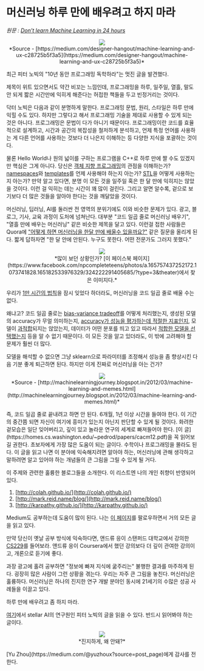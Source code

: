 # 머신러닝 하루 만에 배우려고 하지 마라
*원문 : [Don’t learn Machine Learning in 24 hours](https://towardsdatascience.com/dont-learn-machine-learning-in-24-hours-3ea3624f9881)*
<p align="center"><img src ="https://cdn-images-1.medium.com/max/880/1*erhS3Y1ZtN3bcJAYgaLC_g.gif"/>
<br>
*Source - [https://medium.com/designer-hangout/machine-learning-and-ux-c28725b5f3a5](https://medium.com/designer-hangout/machine-learning-and-ux-c28725b5f3a5)*
</p>

최근 피터 노빅의  "10년 동안 프로그래밍 독학하라"는 멋진 글을 발견했다.

제목이 위트 있으면서도 약간 비꼬는 느낌인데, 프로그래밍을 하루, 일주일, 열흘, 말도 안 되게 짧은 시간만에 익히게 해준다는 허접한 책들을 두고 빈정거리는 것이다.

닥터 노빅은 다음과 같이 분명하게 말한다. 프로그래밍 문법, 원리, 스타일은 하루 만에 익힐 수도 있다. 하지만 그렇다고 해서 프로그래밍 기술을 제대로 사용할 수 있게 되는 것은 아니다. 프로그래밍은 문법이 다가 아니기 때문이다. 프로그래밍이란 코드를 효율적으로 설계하고, 시간과 공간의 복잡성을 철저하게 분석하고, 언제 특정 언어를 사용하는 게 다른 언어를 사용하는 것보다 더 나은지 이해하는 등 다양한 지식을 포괄하는 것이다.

물론 Hello World나 원의 넓이를 구하는 프로그램을 C++로 하루 만에 짤 수도 있겠지만 핵심은 그게 아니다. 당신은 [객체 지향 프로그래밍](https://en.wikipedia.org/wiki/Object-oriented_programming)의 관점을 이해하는가? [namespaces](https://msdn.microsoft.com/en-IN/library/5cb46ksf.aspx)와  [templates](http://www.cplusplus.com/doc/oldtutorial/templates/)를 언제 사용해야 하는지 아는가? [STL](https://www.topcoder.com/community/data-science/data-science-tutorials/power-up-c-with-the-standard-template-library-part-1/)을 어떻게 사용하는지 아는가? 만약 알고 있다면, 분명 이 모든 것을 일주일 혹은 한 달 만에 익히지는 않았을 것이다. 이런 걸 익히는 데는 시간이 꽤 많이 걸린다. 그리고 알면 알수록, 겉으로 보기보다 더 많은 것들을 알아야 한다는 것을 깨달았을 것이다.

머신러닝, 딥러닝, AI를 둘러싼 전 영역의 분위기에도 이와 비슷한 문제가 있다. 광고, 블로그, 기사, 교육 과정이 도처에 넘쳐난다. 대부분 "코드 일곱 줄로 머신러닝 배우기", "열흘 만에 배우는 머신러닝" 같은 비슷한 제목을 달고 있다. 이런걸 접한 사람들은 Quora에 ["어떻게 하면 머신러닝을 한달 만에 배울수 있을까요?"](https://www.quora.com/How-should-I-plan-my-day-to-learn-machine-learning-in-30-days) 같은 질문을 올리게 된다.  짧게 답하자면 "한 달 안에 안된다. 누구도 못한다. 어떤 전문가도 그러지 못했다."

<p align="center"><img src ="https://cdn-images-1.medium.com/max/880/1*U_mJ4Yq7pUctpFYwlx1u0g.jpeg" />
<br>
*많이 보던 상황인가? [이 페이스북 페이지](https://www.facebook.com/npcompleteteens/photos/a.165757437252172.1073741828.165182533976329/324222291405685/?type=3&theater)에서 찾은 이미지다.*
</p>

우리가 [1만 시간의 법칙](https://www.businessinsider.in/Malcolm-Gladwell-Explains-What-Everyone-Gets-Wrong-About-His-Famous-10000-Hour-Rule/articleshow/35964144.cms)을 잠시 잊었다 하더라도, 머신러닝을 코드 일곱 줄로 배울 수는 없다.

왜냐고? 코드 일곱 줄로는 [bias-variance tradeoff](https://en.wikipedia.org/wiki/Bias%E2%80%93variance_tradeoff)를 어떻게 처리했는지, 생성된 모델의 accuracy가 무얼 의미하는지, [accuracy가 성능을 평가하는데 적절한 지표인지](https://stats.stackexchange.com/questions/34193/how-to-choose-an-error-metric-when-evaluating-a-classifier), 모델이 [과적합](https://towardsdatascience.com/overfitting-vs-underfitting-a-complete-example-d05dd7e19765)되지는 않았는지, 데이터가 어떤 분포를 띄고 있고 따라서 [적합한 모델을 선택했는지](https://www.itl.nist.gov/div898/handbook/pmd/section4/pmd422.htm) 등을 알 수 없기 때문이다. 이 모든 것을 알고 있더라도, 이 밖에 고려해야 할 문제가 훨씬 더 많다.

모델을 해석할 수 없으면 그냥 sklearn으로 파라미터를 조정해서 성능을 좀 향상시킨 다음 기분 좋게 퇴근하면 된다. 하지만 이게 진짜로 머신러닝을 아는 건가?

<p align="center"><img src ="https://cdn-images-1.medium.com/max/1600/1*jy7DT6-R_xXvZKvz-_-n7g.jpeg" />
<br>
*Source - [http://machinelearningjourney.blogspot.in/2012/03/machine-learning-and-memes.html](http://machinelearningjourney.blogspot.in/2012/03/machine-learning-and-memes.html)*
</p>
즉, 코드 일곱 줄로 끝내려고 하면 안 된다. 6개월, 1년 이상 시간을 들여야 한다. 이 기간의 중간쯤 되면 자신이 여기에 흥미가 있는지 아닌지 판단할 수 있게 될 것이다. 화려한 겉모습은 일단 잊어버리고, 깊이 있고 놀라운 연구의 세계로 빠져들어야 한다. [이 글](https://homes.cs.washington.edu/~pedrod/papers/cacm12.pdf)을 꼭 읽어보길 권한다. 초보자에게 가장 많은 도움이 되는 글이다. 수학이나 프로그래밍을 몰라도 된다. 이 글을 읽고 나면 이 분야에 익숙해지려면 알아야 하는, 머신러닝에 관해 생각하고 말하려면 알고 있어야 하는 개념들의 큰 그림을 그릴 수 있게 될 거다. 

이 주제와 관련한 훌륭한 블로그들을 소개한다. 이 리스트엔 나의 개인 취향이 반영되어 있다.

1.  [http://colah.github.io/](http://colah.github.io/)
2.  [http://mark.reid.name/blog/](http://mark.reid.name/blog/)
3.  [http://karpathy.github.io/](http://karpathy.github.io/)

Medium도 공부하는데 도움이 많이 된다. 나는 [이 페이지](https://towardsdatascience.com/)를 팔로우하면서 거의 모든 글을 읽고 있다.

만약 당신이 옛날 공부 방식에 익숙하다면, 앤드류 응이 스탠퍼드 대학교에서 강의한 [CS229](https://see.stanford.edu/course/cs229)를 들어보라. 앤드류 응이 Coursera에서 했던 강의보다 더 깊이 관여한 강의이고, 개론으로 듣기에 좋다.

과장 광고에 홀려 공부하면 "정보에 빠져 지식에 굶주리는" 불행한 결과를 마주하게 된다. 굉장히 많은 사람이 그런 상황을 겪는다. 우리는 자주 큰 그림을 놓친다. 머신러닝은 훌륭하다. 머신러닝은 하나의 진지한 연구 개발 분야인 동시에 21세기의 수많은 성공 사례들을 이끌고 있다.

하루 만에 배우려고 좀 하지 마라.

[여기](http://norvig.com/21-days.html)에서 stellar AI의 연구원인 피터 노빅의 글을 읽을 수 있다. 반드시 읽어봐야 하는 글이다.

<p align="center"><img src ="https://cdn-images-1.medium.com/max/880/1*aYFSCHBK6Nc1L1MGRrk1hw.jpeg" />
<br>
*진지하게, 왜 안돼?*
</p>
[Yu Zhou](https://medium.com/@yuzhoux?source=post_page)에게 감사를 전한다.
